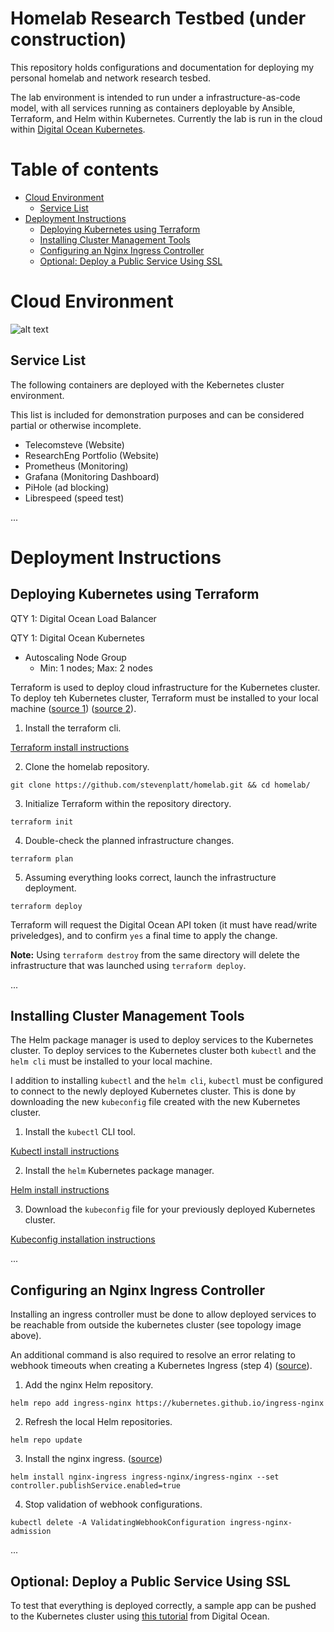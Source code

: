 # Homelab Research Testbed (under construction)

This repository holds configurations and documentation for deploying my personal homelab and network research tesbed.

The lab environment is intended to run under a infrastructure-as-code model, with all services running as containers deployable by Ansible, Terraform, and Helm within Kubernetes. Currently the lab is run in the cloud within [Digital Ocean Kubernetes](https://www.digitalocean.com/products/kubernetes/). 

# Table of contents

<!--ts-->

- [Cloud Environment](#cloud-environment)
  - [Service List](#service-list)
- [Deployment Instructions](#deployment-instructions)
  - [Deploying Kubernetes using Terraform](#deploying-kubernetes-using-terraform)
  - [Installing Cluster Management Tools](#installing-cluster-management-tools)
  - [Configuring an Nginx Ingress Controller](#configuring-an-nginx-ingress-controller)
  - [Optional: Deploy a Public Service Using SSL](#optional-deploy-a-public-service-using-ssl)
<!--te-->

# Cloud Environment

![alt text](https://github.com/stevenplatt/homelab/blob/main/cloud_k8s.jpg?raw=true)

  
## Service List

The following containers are deployed with the Kebernetes cluster environment. 

This list is included for demonstration purposes and can be considered partial or otherwise incomplete. 

- Telecomsteve (Website)
- ResearchEng Portfolio (Website)
- Prometheus (Monitoring)
- Grafana (Monitoring Dashboard)
- PiHole (ad blocking)
- Librespeed (speed test)
  
...
  
# Deployment Instructions

## Deploying Kubernetes using Terraform

QTY 1: Digital Ocean Load Balancer  

QTY 1: Digital Ocean Kubernetes
- Autoscaling Node Group
  -  Min: 1 nodes; Max: 2 nodes 

Terraform is used to deploy cloud infrastructure for the Kubernetes cluster. 
To deploy teh Kubernetes cluster, Terraform must be installed to your local machine ([source 1](https://registry.terraform.io/providers/digitalocean/digitalocean/latest/docs/resources/kubernetes_cluster)) ([source 2](https://www.youtube.com/watch?v=U5suIJwobiQ)).

1. Install the terraform cli.

[Terraform install instructions](https://learn.hashicorp.com/tutorials/terraform/install-cli)

2. Clone the homelab repository.

`git clone https://github.com/stevenplatt/homelab.git && cd homelab/`

3. Initialize Terraform within the repository directory. 

`terraform init`

4. Double-check the planned infrastructure changes. 

`terraform plan`

5. Assuming everything looks correct, launch the infrastructure deployment. 

`terraform deploy`

Terraform will request the Digital Ocean API token (it must have read/write priveledges), and to confirm `yes` a final time to apply the change.

**Note:** Using `terraform destroy` from the same directory will delete the infrastructure that was launched using `terraform deploy`.
  
...
  

## Installing Cluster Management Tools

The Helm package manager is used to deploy services to the Kubernetes cluster.
To deploy services to the Kubernetes cluster both `kubectl` and the `helm cli` must be installed to your local machine. 

I addition to installing `kubectl` and the `helm cli`, `kubectl` must be configured to connect to the newly deployed Kubernetes cluster. This is done by downloading the new `kubeconfig` file created with the new Kubernetes cluster. 

1. Install the `kubectl` CLI tool.

[Kubectl install instructions](https://kubernetes.io/docs/tasks/tools/)

2. Install the `helm` Kubernetes package manager.

[Helm install instructions](https://helm.sh/docs/intro/install/)

3. Download the `kubeconfig` file for your previously deployed Kubernetes cluster. 

[Kubeconfig installation instructions](https://docs.digitalocean.com/products/kubernetes/how-to/connect-to-cluster/)
   
...
   
## Configuring an Nginx Ingress Controller

Installing an ingress controller must be done to allow deployed services to be reachable from outside the kubernetes cluster (see topology image above).

An additional command is also required to resolve an error relating to webhook timeouts when creating a Kubernetes Ingress (step 4) ([source](https://stackoverflow.com/questions/61616203/nginx-ingress-controller-failed-calling-webhook)). 

1. Add the nginx Helm repository.

`helm repo add ingress-nginx https://kubernetes.github.io/ingress-nginx`

2. Refresh the local Helm repositories.

`helm repo update`

3. Install the nginx ingress. ([source](https://www.digitalocean.com/community/tutorials/how-to-set-up-an-nginx-ingress-on-digitalocean-kubernetes-using-helm))

`helm install nginx-ingress ingress-nginx/ingress-nginx --set controller.publishService.enabled=true`

4. Stop validation of webhook configurations.

`kubectl delete -A ValidatingWebhookConfiguration ingress-nginx-admission`
  
...
  
## Optional: Deploy a Public Service Using SSL

To test that everything is deployed correctly, a sample app can be pushed to the Kubernetes cluster using [this tutorial](https://www.digitalocean.com/community/tutorials/how-to-set-up-an-nginx-ingress-on-digitalocean-kubernetes-using-helm) from Digital Ocean. 
